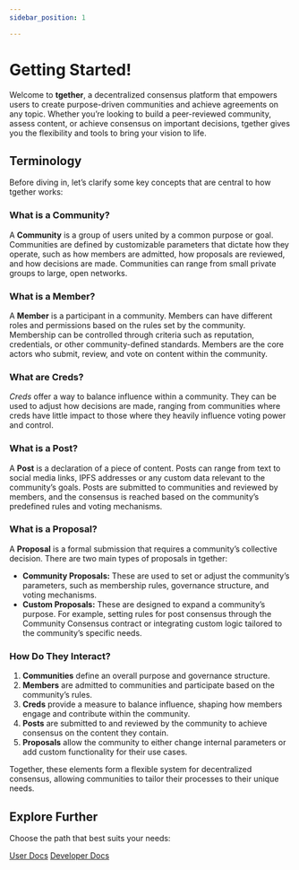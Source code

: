 ```yaml
---
sidebar_position: 1

---
```

# Getting Started!

Welcome to **tgether**, a decentralized consensus platform that empowers users to create purpose-driven communities and achieve agreements on any topic. Whether you’re looking to build a peer-reviewed community, assess content, or achieve consensus on important decisions, tgether gives you the flexibility and tools to bring your vision to life.

## Terminology

Before diving in, let’s clarify some key concepts that are central to how tgether works:

### What is a Community?

A **Community** is a group of users united by a common purpose or goal. Communities are defined by customizable parameters that dictate how they operate, such as how members are admitted, how proposals are reviewed, and how decisions are made. Communities can range from small private groups to large, open networks.

### What is a Member?

A **Member** is a participant in a community. Members can have different roles and permissions based on the rules set by the community. Membership can be controlled through criteria such as reputation, credentials, or other community-defined standards. Members are the core actors who submit, review, and vote on content within the community.

### What are Creds?
*Creds* offer a way to balance influence within a community. They can be used to adjust how decisions are made, ranging from communities where creds have little impact to those where they heavily influence voting power and control.

### What is a Post?

A **Post** is a declaration of a piece of content. Posts can range from text to social media links, IPFS addresses or any custom data relevant to the community’s goals. Posts are submitted to communities and reviewed by members, and the consensus is reached based on the community’s predefined rules and voting mechanisms.

### What is a Proposal?

A **Proposal** is a formal submission that requires a community’s collective decision. There are two main types of proposals in tgether:
- **Community Proposals:** These are used to set or adjust the community’s parameters, such as membership rules, governance structure, and voting mechanisms.
- **Custom Proposals:** These are designed to expand a community’s purpose. For example, setting rules for post consensus through the Community Consensus contract or integrating custom logic tailored to the community’s specific needs.

### How Do They Interact?

1. **Communities** define an overall purpose and governance structure.
2. **Members** are admitted to communities and participate based on the community’s rules.
3. **Creds** provide a measure to balance influence, shaping how members engage and contribute within the community.
4. **Posts** are submitted to and reviewed by the community to achieve consensus on the content they contain.
5. **Proposals** allow the community to either change internal parameters or add custom functionality for their use cases.

Together, these elements form a flexible system for decentralized consensus, allowing communities to tailor their processes to their unique needs.

## Explore Further

Choose the path that best suits your needs:

<div style={{ display: 'flex', gap: '20px', marginTop: '20px' }}>
  <a href="/docs/user-guide/getting-started" className="button button--primary">User Docs</a>
  <a href="/docs/developer-docs/getting-started" className="button button--secondary">Developer Docs</a>
</div>
